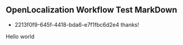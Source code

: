 ## OpenLocalization Workflow Test MarkDown
* 2213f0f9-645f-4418-bda6-e7f1fbc6d2e4 
thanks!

Hello world